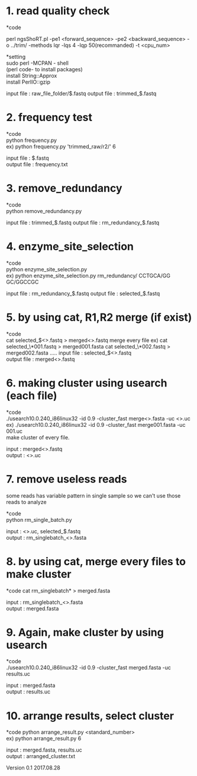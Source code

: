 

# 1. read quality check

\*code

perl ngsShoRT.pl -pe1 <forward_sequence> -pe2 <backward_sequence> -o ../trim/<folder> -methods lqr -lqs 4 -lqp 50(recommanded) -t <cpu_num>

\*setting  
sudo perl -MCPAN - shell  
(perl code- to install packages)  
  install String::Approx  
  install PerlIO::gzip  

input file : raw_file_folder/$.fastq  
output file : trimmed_$.fastq


# 2. frequency test

\*code  
python frequency.py <folder> <bp>  
  ex) python frequency.py 'trimmed_raw/r2/' 6  

input file : $.fastq  
output file : frequency.txt


# 3. remove_redundancy

\*code  
python remove_redundancy.py <folder>  
  
input file : trimmed_$.fastq  
output file : rm_redundancy_$.fastq


# 4. enzyme_site_selection

\*code  
python enzyme_site_selection.py <folder> <enz1seq> <enz2seq>  
  ex) python enzyme_site_selection.py rm_redundancy/ CCTGCA/GG GC/GGCCGC  
  
 input file : rm_redundancy_$.fastq  
 output file : selected_$.fastq


# 5. by using cat, R1,R2 merge (if exist)

\*code  
cat selected_$<>.fastq > merged<>.fastq  
merge every file
  ex) cat selected_\*001.fastq > merged001.fasta  
      cat selected_\*002.fastq > merged002.fasta  
      .....  
input file : selected_$<>.fastq  
output file : merged<>.fastq  


# 6. making cluster using usearch (each file)

\*code  
./usearch10.0.240_i86linux32 -id 0.9 -cluster_fast merge<>.fasta  -uc <>.uc  
  ex) ./usearch10.0.240_i86linux32 -id 0.9 -cluster_fast merge001.fasta  -uc 001.uc  
make cluster of every file.

input : merged<>.fastq  
output : <>.uc

# 7. remove useless reads
some reads has variable pattern in single sample so we can't use those reads to analyze

\*code  
python rm_single_batch.py  

input : <>.uc, selected_$.fastq  
output : rm_singlebatch_<>.fasta

# 8. by using cat, merge every files to make cluster

\*code
cat rm_singlebatch\* > merged.fasta

input : rm_singlebatch_<>.fasta  
output : merged.fasta

# 9. Again, make cluster by using usearch

\*code  
./usearch10.0.240_i86linux32 -id 0.9 -cluster_fast merged.fasta  -uc results.uc  


input : merged.fasta  
output : results.uc

# 10. arrange results, select cluster

\*code
python arrange_result.py <standard_number>  
  ex) python arrange_result.py 6

input : merged.fasta, results.uc  
output : arranged_cluster.txt

Version 0.1
2017.08.28
